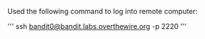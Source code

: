 Used the following command to log into remote computer:

'''
ssh bandit0@bandit.labs.overthewire.org -p 2220
'''

